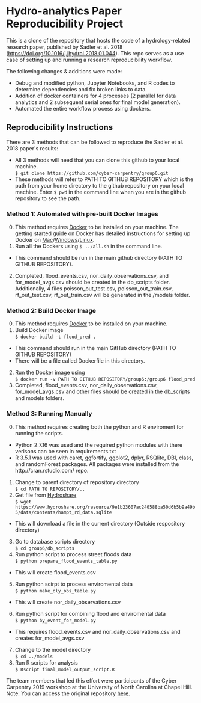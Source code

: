 # Hydro-analytics Paper Reproducibility Project
This is a clone of the repository that hosts the code of a hydrology-related research paper, published by Sadler et al. 2018 (https://doi.org/10.1016/j.jhydrol.2018.01.044). This repo serves as a use case of setting up and running a research reproducibility workflow. 

The following changes & additions were made:
* Debug and modified python, Jupyter Notebooks, and R codes to determine dependencies and fix broken links to data.
* Addition of docker containers for 4 processes (2 parallel for data analytics and 2 subsequent serial ones for final model generation).
* Automated the entire workflow process using dockers.

## Reproducibility Instructions
There are 3 methods that can be followed to reproduce the Sadler et al. 2018 paper's results:
* All 3 methods will need that you can clone this github to your local machine. \
```$ git clone https://github.com/cyber-carpentry/group6.git``` 
* These methods will refer to PATH TO GITHUB REPOSITORY which is the path from your home directory to the github repository on your local machine. Enter ```$ pwd``` in the command line when you are in the github repository to see the path.

### Method 1: Automated with pre-built Docker Images
0. This method requires [Docker](https://www.docker.com/) to be installed on your machine. The getting started guide on Docker has detailed instructions for setting up Docker on [Mac](https://docs.docker.com/docker-for-mac/install/)/[Windows](https://docs.docker.com/docker-for-windows/install/)/[Linux](https://docs.docker.com/install/linux/docker-ce/ubuntu/).
1. Run all the Dockers using ```$ ../all.sh``` in the command line.
  * This command should be run in the main github directory (PATH TO GITHUB REPOSITORY).
2. Completed, flood_events.csv, nor_daily_observations.csv, and for_model_avgs.csv should be created in the db_scripts folder. Additionally, 4 files poisson_out_test.csv, poisson_out_train.csv,  rf_out_test.csv, rf_out_train.csv will be generated in the /models folder.

### Method 2: Build Docker Image 
0. This method requires [Docker](https://www.docker.com/) to be installed on your machine.
1. Build Docker image \
```$ docker build -t flood_pred . ```
* This command should run in the main GitHub directory (PATH TO GITHUB REPOSITORY)
* There will be a file called Dockerfile in this directory.
2. Run the Docker image using \
```$ docker run -v PATH TO GITHUB REPOSITORY/group6:/group6 flood_pred```
3. Completed, flood_events.csv, nor_daily_observations.csv, for_model_avgs.csv and other files should be created in the db_scripts and models folders.

### Method 3: Running Manually
0. This method requires creating both the python and R enviroment for running the scripts.
* Python 2.7.16 was used and the required python modules with there verisons can be seen in requirements.txt
* R 3.5.1 was used with caret, ggfortify, ggplot2, dplyr, RSQlite, DBI, class, and randomForest packages. All packages were installed from the http<span></span>://cran.rstudio.com/ repo.
1. Change to parent directory of repository directory \
```$ cd PATH TO REPOSITORY/..```
2. Get file from [Hydroshare](https://www.hydroshare.org/resource/9e1b23607ac240588ba50d6b5b9a49b5/data/contents/hampt_rd_data.sqlite) \
```$ wget https://www.hydroshare.org/resource/9e1b23607ac240588ba50d6b5b9a49b5/data/contents/hampt_rd_data.sqlite```
* This will download a file in the current directory (Outside respository directory)
3. Go to database scripts directory \
```$ cd group6/db_scripts```
4. Run python script to process street floods data \
```$ python prepare_flood_events_table.py```
* This will create flood_events.csv
5. Run python scirpt to process enviromental data \
```$ python make_dly_obs_table.py```
* This will create nor_daily_observations.csv
6. Run python script for combining flood and enviromental data \
```$ python by_event_for_model.py```
* This requires flood_events.csv and nor_daily_observations.csv and creates for_model_avgs.csv
7. Change to the model directory \
```$ cd ../models```
8. Run R scripts for analysis \
```$ Rscript final_model_output_script.R```

The team members that led this effort were participants of the Cyber Carpentry 2019 workshop at the University of North Carolina at Chapel Hill.
Note: You can access the original repository [here](https://github.com/uva-hydroinformatics/flood_data).

